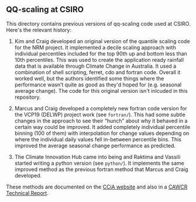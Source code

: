 ## QQ-scaling at CSIRO

This directory contains previous versions of qq-scaling code used at CSIRO.
Here's the relevant history:

1. Kim and Craig developed an original version of the quantile scaling code for the NRM project.
   It implemented a decile scaling approach with individual percentiles included for the top 90th up and bottom less than 10th percentiles.
   This was used to create the application ready rainfall data that is available through Climate Change in Australia.
   It used a combination of shell scripting, ferret, cdo and fortran code.
   Overall it worked well, but the authors identified some things where the performance wasn’t quite as good as they'd hoped for (e.g. seasonal average change).
   The code for this original version isn't inlcuded in this repository.

2. Marcus and Craig developed a completely new fortran code version for the VCP19 (DELWP) project work (see `fortran/`).
   This had some subtle changes in the approach to see their “hunch” about why it behaved in a certain way could be improved.
   It added completely individual percentile binning (100 of them)
   with interpolation for change values depending on where the individual daily values fell in-between percentile bins.
   This improved the average seasonal change performance as predicted.

3. The Climate Innovation Hub came into being and Raktima and Vassili started writing a python version (see `python/`).
   It implements the same improved method as the previous fortran method that Marcus and Craig developed. 

These methods are documented on the [CCiA website](https://www.climatechangeinaustralia.gov.au/en/obtain-data/application-ready-data/scaling-methods/)
and also in a [CAWCR Technical Report](http://www.bom.gov.au/research/publications/cawcrreports/CTR_034.pdf).
